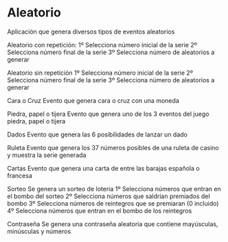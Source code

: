 # Aleatorio
Aplicación que genera diversos tipos de eventos aleatorios

Aleatorio con repetición:
  1º Selecciona número inicial de la serie
  2º Selecciona número final de la serie
  3º Selecciona número de aleatorios a generar
  
Aleatorio sin repetición
  1º Selecciona número inicial de la serie
  2º Selecciona número final de la serie
  3º Selecciona número de aleatorios a generar
  
Cara o Cruz
  Evento que genera cara o cruz con una moneda
  
Piedra, papel o tijera
  Evento que genera uno de los 3 eventos del juego piedra, papel o tijera
  
Dados
  Evento que genera las 6 posibilidades de lanzar un dado
  
Ruleta
  Evento que genera los 37 números posibles de una ruleta de casino y muestra la serie generada
  
Cartas
  Evento que genera una carta de entre las barajas española o francesa
  
Sorteo
  Se genera un sorteo de loteria
    1º Selecciona números que entran en el bombo del sorteo
    2º Selecciona números que saldrían premiados del bombo
    3º Selecciona números de reintegros que se premiaran (0 incluido)
    4º Selecciona números que entran en el bombo de los reintegros

Contraseña
  Se genera una contraseña aleatoria que contiene mayúsculas, minúsculas y números
